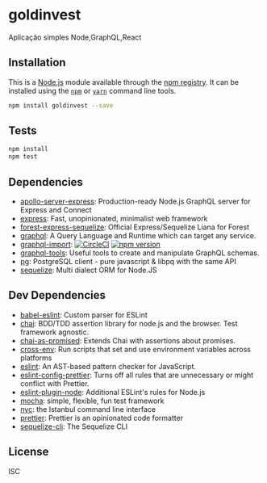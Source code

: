 # goldinvest

Aplicação simples Node,GraphQL,React

## Installation

This is a [Node.js](https://nodejs.org/) module available through the 
[npm registry](https://www.npmjs.com/). It can be installed using the 
[`npm`](https://docs.npmjs.com/getting-started/installing-npm-packages-locally)
or 
[`yarn`](https://yarnpkg.com/en/)
command line tools.

```sh
npm install goldinvest --save
```

## Tests

```sh
npm install
npm test
```

## Dependencies

- [apollo-server-express](https://ghub.io/apollo-server-express): Production-ready Node.js GraphQL server for Express and Connect
- [express](https://ghub.io/express): Fast, unopinionated, minimalist web framework
- [forest-express-sequelize](https://ghub.io/forest-express-sequelize): Official Express/Sequelize Liana for Forest
- [graphql](https://ghub.io/graphql): A Query Language and Runtime which can target any service.
- [graphql-import](https://ghub.io/graphql-import): [![CircleCI](https://circleci.com/gh/prismagraphql/graphql-import.svg?style=shield)](https://circleci.com/gh/prismagraphql/graphql-import) [![npm version](https://badge.fury.io/js/graphql-import.svg)](https://badge.fury.io/js/graphql-import)
- [graphql-tools](https://ghub.io/graphql-tools): Useful tools to create and manipulate GraphQL schemas.
- [pg](https://ghub.io/pg): PostgreSQL client - pure javascript &amp; libpq with the same API
- [sequelize](https://ghub.io/sequelize): Multi dialect ORM for Node.JS

## Dev Dependencies

- [babel-eslint](https://ghub.io/babel-eslint): Custom parser for ESLint
- [chai](https://ghub.io/chai): BDD/TDD assertion library for node.js and the browser. Test framework agnostic.
- [chai-as-promised](https://ghub.io/chai-as-promised): Extends Chai with assertions about promises.
- [cross-env](https://ghub.io/cross-env): Run scripts that set and use environment variables across platforms
- [eslint](https://ghub.io/eslint): An AST-based pattern checker for JavaScript.
- [eslint-config-prettier](https://ghub.io/eslint-config-prettier): Turns off all rules that are unnecessary or might conflict with Prettier.
- [eslint-plugin-node](https://ghub.io/eslint-plugin-node): Additional ESLint&#39;s rules for Node.js
- [mocha](https://ghub.io/mocha): simple, flexible, fun test framework
- [nyc](https://ghub.io/nyc): the Istanbul command line interface
- [prettier](https://ghub.io/prettier): Prettier is an opinionated code formatter
- [sequelize-cli](https://ghub.io/sequelize-cli): The Sequelize CLI

## License

ISC
